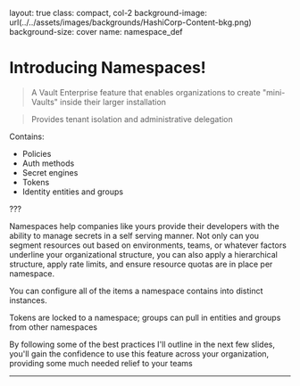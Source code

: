layout: true
class: compact, col-2
background-image: url(../../assets/images/backgrounds/HashiCorp-Content-bkg.png)
background-size: cover
name: namespace_def

# Introducing Namespaces!

> A Vault Enterprise feature that enables organizations to create "mini-Vaults" inside their larger installation

> Provides tenant isolation and administrative delegation


Contains:
- Policies
- Auth methods
- Secret engines
- Tokens
- Identity entities and groups

???

Namespaces help companies like yours provide their developers with the ability to manage secrets in a self serving manner. Not only can you segment resources out based on environments, teams, or whatever factors underline your organizational structure, you can also apply a hierarchical structure, apply rate limits, and ensure resource quotas are in place per namespace.

You can configure all of the items a namespace contains into distinct instances. 

Tokens are locked to a namespace; groups can pull in entities and groups from other namespaces

By following some of the best practices I'll outline in the next few slides, you'll gain the confidence to use this feature across your organization, providing some much needed relief to your teams

---
